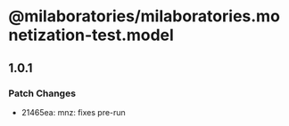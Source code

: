 # @milaboratories/milaboratories.monetization-test.model

## 1.0.1

### Patch Changes

- 21465ea: mnz: fixes pre-run
